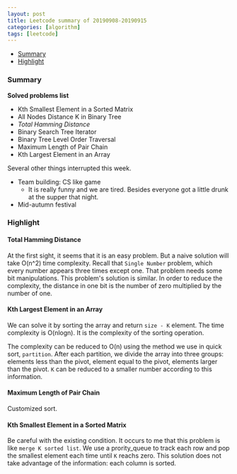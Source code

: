 ```yaml
---
layout: post
title: Leetcode summary of 20190908-20190915
categories: [algorithm]
tags: [leetcode]
---
```


+ [Summary](#summary)
+ [Highlight](#highlight)

<a id="summary"></a>

### Summary

**Solved problems list**

+ Kth Smallest Element in a Sorted Matrix
+ All Nodes Distance K in Binary Tree
+ *Total Hamming Distance*
+ Binary Search Tree Iterator
+ Binary Tree Level Order Traversal
+ Maximum Length of Pair Chain
+ Kth Largest Element in an Array


Several other things interrupted this week.

+ Team building: CS like game
  + It is really funny and we are tired. Besides everyone got a little drunk at the supper
  that night.
+ Mid-autumn festival

<a id="highlight"></a>

### Highlight

#### Total Hamming Distance

At the first sight, it seems that it is an easy problem. But a naive solution will take O(n^2) time
complexity. Recall that `Single Number` problem, which every number appears three times except one.
That problem needs some bit manipulations. This problem's solution is similar.
In order to reduce the complexity, the distance in one bit is the number of zero multiplied by the
number of one.

#### Kth Largest Element in an Array

We can solve it by sorting the array and return `size - K` element. The time complexity is O(nlogn).
It is the complexity of the sorting operation.

The complexity can be reduced to O(n) using the method we use in quick sort, `partition`. After
each partition, we divide the array into three groups: elements less than the pivot, element equal to
the pivot, elements larger than the pivot. `K` can be reduced to a smaller number according to
this information.

#### Maximum Length of Pair Chain

Customized sort.

#### Kth Smallest Element in a Sorted Matrix

Be careful with the existing condition. It occurs to me that this problem is like `merge K sorted
list`. We use a prority\_queue to track each row and pop the smallest element each time until `K`
reachs zero. This solution does not take advantage of the information: each column is sorted.
